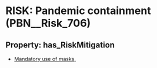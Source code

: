 # RISK: __Pandemic containment__ (PBN__Risk_706)

## Property: has_RiskMitigation

* [Mandatory use of masks,](PBN__RiskMitigation_972)

